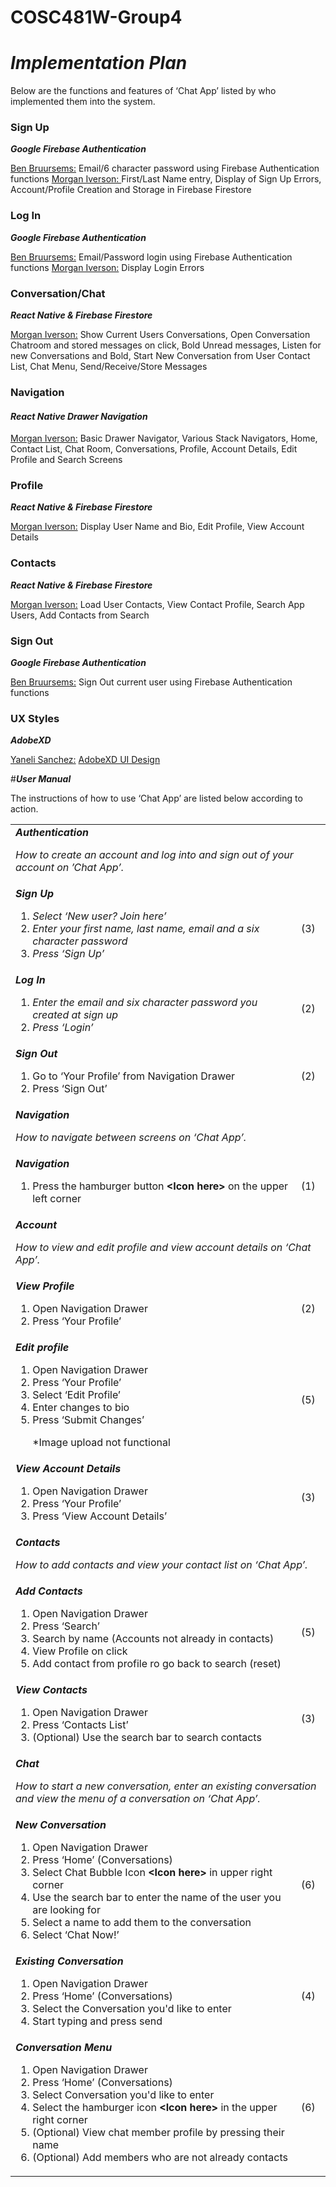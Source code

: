 # COSC481W-Group4


# ***Implementation Plan***
Below are the functions and features of ‘Chat App’ listed by who implemented them into the system.

### **Sign Up**
***Google Firebase Authentication***

<ins>Ben Bruursems:</ins> Email/6 character password using Firebase Authentication functions
<ins>Morgan Iverson: </ins> First/Last Name entry, Display of Sign Up Errors, Account/Profile Creation and Storage in Firebase Firestore

### Log In
***Google Firebase Authentication***

<ins>Ben Bruursems:</ins>  Email/Password login using  Firebase Authentication functions
<ins>Morgan Iverson:</ins> Display Login Errors

### Conversation/Chat
***React Native & Firebase Firestore***

<ins>Morgan Iverson:</ins> Show Current Users Conversations, Open Conversation Chatroom and stored messages on click, Bold Unread messages, Listen for new Conversations and Bold, Start New Conversation from User Contact List, Chat Menu, Send/Receive/Store Messages 

### Navigation
#### ***React Native Drawer Navigation***

<ins>Morgan Iverson:</ins> Basic Drawer Navigator, Various Stack Navigators, Home, Contact List, Chat Room, Conversations, Profile, Account Details, Edit Profile and Search Screens

### Profile
***React Native & Firebase Firestore***

<ins>Morgan Iverson:</ins> Display User Name and Bio, Edit Profile, View Account Details

### Contacts
***React Native & Firebase Firestore***

<ins>Morgan Iverson:</ins> Load User Contacts, View Contact Profile, Search App Users, Add Contacts from Search

### Sign Out
***Google Firebase Authentication***

<ins>Ben Bruursems:</ins> Sign Out current user using  Firebase Authentication functions

### UX Styles
***AdobeXD***

<ins>Yaneli Sanchez:</ins>  [AdobeXD UI Design](https://xd.adobe.com/view/4c2876a7-9336-45db-8ff7-44ac0d75146d-197b/)


#**_User Manual_**

The instructions of how to use ‘Chat App’ are listed below according to action. 


<table>
  <tr>
   <td colspan="2" ><strong><em>Authentication</em></strong>
<p>
<em>How to create an account and log into and sign out of your account on ’Chat App’.</em>
   </td>
  </tr>
  <tr>
   <td><strong><em>Sign Up</em></strong>
<ol>

<li><em>Select ‘New user? Join here’</em>

<li><em>Enter your first name, last name, email and a six character password </em>

<li><em>Press ‘Sign Up’</em>
</li>
</ol>
   </td>
   <td>(3)
   </td>
  </tr>
  <tr>
   <td><strong><em>Log In</em></strong>
<ol>

<li><em>Enter the email and six character password you created at sign up</em>

<li><em>Press ‘Login’</em>
</li>
</ol>
   </td>
   <td>(2)
   </td>
  </tr>
  <tr>
   <td><strong><em>Sign Out </em></strong>
<ol>

<li>Go to ‘Your Profile’ from Navigation Drawer

<li>Press ‘Sign Out’
</li>
</ol>
   </td>
   <td>(2)
   </td>
  </tr>
  <tr>
   <td colspan="2" ><strong><em>Navigation</em></strong>
<p>
<em>How to navigate between screens on ‘Chat App’.</em>
   </td>
  </tr>
  <tr>
   <td><strong><em>Navigation</em></strong>
<ol>

<li>Press the hamburger button <strong>&lt;Icon here></strong> on the upper left corner
</li>
</ol>
   </td>
   <td>(1)
   </td>
  </tr>
  <tr>
   <td colspan="2" ><strong><em>Account</em></strong>
<p>
<em>How to view and edit profile and view account details on ‘Chat App’.</em>
   </td>
  </tr>
  <tr>
   <td><strong><em>View Profile</em></strong>
<ol>

<li>Open Navigation Drawer

<li>Press ‘Your Profile’ 
</li>
</ol>
   </td>
   <td>(2)
   </td>
  </tr>
  <tr>
   <td><strong><em>Edit profile</em></strong>
<ol>

<li>Open Navigation Drawer

<li>Press ‘Your Profile’ 

<li>Select ‘Edit Profile’ 

<li>Enter changes to bio

<li>Press ‘Submit Changes’

<p>
*Image upload not functional
</li>
</ol>
   </td>
   <td>(5)
   </td>
  </tr>
  <tr>
   <td><strong><em>View Account Details</em></strong>
<ol>

<li>Open Navigation Drawer

<li>Press ‘Your Profile’ 

<li>Press ‘View Account Details’
</li>
</ol>
   </td>
   <td>(3)
   </td>
  </tr>
  <tr>
   <td colspan="2" ><strong><em>Contacts</em></strong>
<p>
<em>How to add contacts and view your contact list on ‘Chat App’.</em>
   </td>
  </tr>
  <tr>
   <td><strong><em>Add Contacts</em></strong>
<ol>

<li>Open Navigation Drawer

<li>Press ‘Search’ 

<li>Search by name (Accounts not already in contacts)

<li>View Profile on click

<li>Add contact from profile ro go back to search (reset)
</li>
</ol>
   </td>
   <td>(5)
   </td>
  </tr>
  <tr>
   <td><strong><em>View Contacts</em></strong>
<ol>

<li>Open Navigation Drawer

<li>Press ‘Contacts List’ 

<li>(Optional) Use the search bar to search contacts
</li>
</ol>
   </td>
   <td>(3)
   </td>
  </tr>
  <tr>
   <td colspan="2" ><strong><em>Chat</em></strong>
<p>
<em>How to start a new conversation, enter an existing conversation and view the menu of a conversation on ‘Chat App’.</em>
   </td>
  </tr>
  <tr>
   <td><strong><em>New Conversation</em></strong>
<ol>

<li>Open Navigation Drawer

<li>Press ‘Home’ (Conversations) 

<li>Select Chat Bubble Icon <strong>&lt;Icon here></strong> in upper right corner

<li>Use the search bar to enter the name of the user you are looking for

<li>Select a name to add them to the conversation

<li>Select ‘Chat Now!’
</li>
</ol>
   </td>
   <td>(6)
   </td>
  </tr>
  <tr>
   <td><strong><em>Existing Conversation</em></strong>
<ol>

<li>Open Navigation Drawer

<li>Press ‘Home’ (Conversations) 

<li>Select the Conversation you'd like to enter

<li>Start typing and press send
</li>
</ol>
   </td>
   <td>(4)
   </td>
  </tr>
  <tr>
   <td><strong><em>Conversation Menu</em></strong>
<ol>

<li>Open Navigation Drawer

<li>Press ‘Home’ (Conversations) 

<li>Select Conversation you'd like to enter

<li>Select the hamburger icon <strong>&lt;Icon here></strong> in the upper right corner

<li>(Optional) View chat member profile by pressing their name

<li>(Optional) Add members who are not already contacts
</li>
</ol>
   </td>
   <td>(6)
   </td>
  </tr>
</table>



